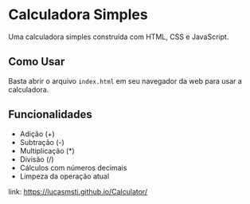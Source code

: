# Calculadora Simples

Uma calculadora simples construída com HTML, CSS e JavaScript.

## Como Usar

Basta abrir o arquivo `index.html` em seu navegador da web para usar a calculadora.

## Funcionalidades

- Adição (+)
- Subtração (-)
- Multiplicação (*)
- Divisão (/)
- Cálculos com números decimais
- Limpeza da operação atual

link: https://lucasmsti.github.io/Calculator/


